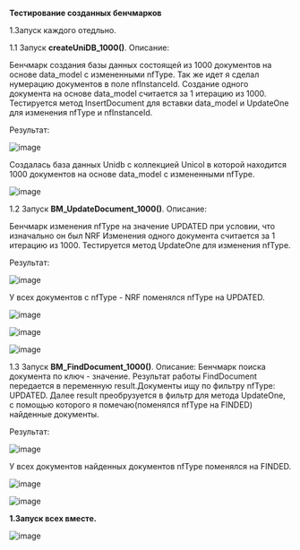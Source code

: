 **Тестирование созданныx бенчмарков**

1.Запуск каждого отедльно.

1.1 Запуск **createUniDB_1000()**.
Описание:


 Бенчмарк создания базы данных состоящей из 1000 документов на основе data_model с измененными nfType.
 Так же идет я сделал нумерацию документов в поле nfInstanceId.
 Создание одного документа на основе data_model считается за 1 итерацию из 1000.
 Тестируется метод InsertDocument для вставки data_model и UpdateOne для изменения nfType и nfInstanceId.

 Результат:

 ![image](https://github.com/LevCov/NRF_DATABASE_RESEARCH/assets/100800333/9ca58cc5-6c71-489c-bbd8-bbaa2798ce34)
  
  Создалась база данных Unidb с коллекцией Unicol в которой находится 1000 документов на основе data_model с измененными nfType.

  ![image](https://github.com/LevCov/NRF_DATABASE_RESEARCH/assets/100800333/369059de-77c4-4aa9-8eab-460a383cfc70)




   









 1.2 Запуск **BM_UpdateDocument_1000()**.
 Описание:


Бенчмарк изменения nfType на значение UPDATED при условии, что изначально он был NRF
Изменения одного документа считается за 1 итерацию из 1000.
Тестируется метод UpdateOne для изменения nfType.

Результат:

![image](https://github.com/LevCov/NRF_DATABASE_RESEARCH/assets/100800333/b67670b4-ed00-47e3-9446-a1f98e7c85eb)

У всех документов с nfType - NRF поменялся nfType на UPDATED.

![image](https://github.com/LevCov/NRF_DATABASE_RESEARCH/assets/100800333/22c2343f-f2a0-46d4-ab37-bd9aff39f703)

![image](https://github.com/LevCov/NRF_DATABASE_RESEARCH/assets/100800333/243abcdc-2613-4f87-ba90-cfc8ba796acd)

![image](https://github.com/LevCov/NRF_DATABASE_RESEARCH/assets/100800333/ff92cc44-e9f0-4936-bcf3-9ebc3d13d76b)






1.3 Запуск **BM_FindDocument_1000()**.
 Описание:
Бенчмарк поиска документа по ключ - значение. 
Результат работы FindDocument передается в переменную result.Документы ищу по фильтру nfType: UPDATED.  Далее result преобрузуется в фильтр для метода UpdateOne,
с помощью которого я помечаю(поменялся nfType на FINDED) найденные документы.


Результат:

![image](https://github.com/LevCov/NRF_DATABASE_RESEARCH/assets/100800333/32c6af8e-d300-45e9-850f-c717d781a475)

У всех документов найденных документов nfType поменялся на FINDED.


![image](https://github.com/LevCov/NRF_DATABASE_RESEARCH/assets/100800333/f6c6af38-cce2-4b59-9585-0b06f25845ff)


![image](https://github.com/LevCov/NRF_DATABASE_RESEARCH/assets/100800333/7adbcad3-96f0-4966-b488-6e53b22f5046)


**1.Запуск всех вместе.**


![image](https://github.com/LevCov/NRF_DATABASE_RESEARCH/assets/100800333/47efcaf5-330c-41a2-8fb8-40d58377f903)


